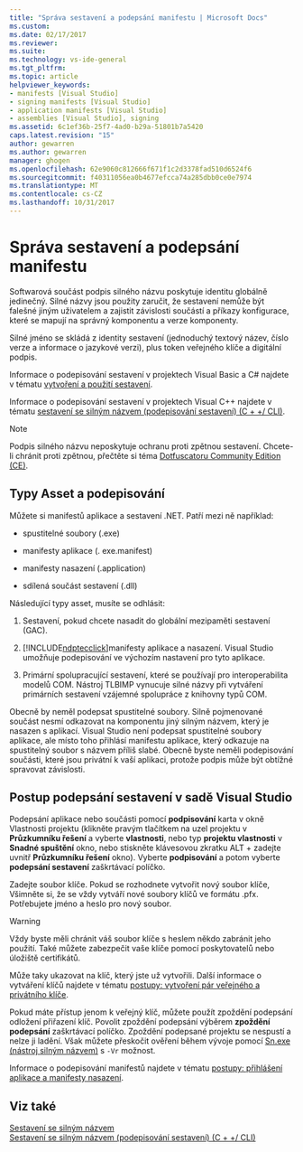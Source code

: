 ```yaml
---
title: "Správa sestavení a podepsání manifestu | Microsoft Docs"
ms.custom: 
ms.date: 02/17/2017
ms.reviewer: 
ms.suite: 
ms.technology: vs-ide-general
ms.tgt_pltfrm: 
ms.topic: article
helpviewer_keywords:
- manifests [Visual Studio]
- signing manifests [Visual Studio]
- application manifests [Visual Studio]
- assemblies [Visual Studio], signing
ms.assetid: 6c1ef36b-25f7-4ad0-b29a-51801b7a5420
caps.latest.revision: "15"
author: gewarren
ms.author: gewarren
manager: ghogen
ms.openlocfilehash: 62e9060c812666f671f1c2d3378fad510d6524f6
ms.sourcegitcommit: f40311056ea0b4677efcca74a285dbb0ce0e7974
ms.translationtype: MT
ms.contentlocale: cs-CZ
ms.lasthandoff: 10/31/2017
---
```

# <a name="managing-assembly-and-manifest-signing"></a>Správa sestavení a podepsání manifestu
Softwarová součást podpis silného názvu poskytuje identitu globálně jedinečný. Silné názvy jsou použity zaručit, že sestavení nemůže být falešné jiným uživatelem a zajistit závislosti součástí a příkazy konfigurace, které se mapují na správný komponentu a verze komponenty.  
  
 Silné jméno se skládá z identity sestavení (jednoduchý textový název, číslo verze a informace o jazykové verzi), plus token veřejného klíče a digitální podpis.  
  
 Informace o podepisování sestavení v projektech Visual Basic a C# najdete v tématu [vytvoření a použití sestavení](http://msdn.microsoft.com/Library/ffbf6d9e-4a88-4a8a-9645-4ce0ee1ee5f9).  
  
 Informace o podepisování sestavení v projektech Visual C++ najdete v tématu [sestavení se silným názvem (podepisování sestavení) (C + +/ CLI)](/cpp/dotnet/strong-name-assemblies-assembly-signing-cpp-cli).  

> [!NOTE]
>  Podpis silného názvu neposkytuje ochranu proti zpětnou sestavení.  Chcete-li chránit proti zpětnou, přečtěte si téma [Dotfuscatoru Community Edition (CE)](dotfuscator/index.md).
  
## <a name="asset-types-and-signing"></a>Typy Asset a podepisování  
 Můžete si manifestů aplikace a sestavení .NET. Patří mezi ně například:  
  
-   spustitelné soubory (.exe)  
  
-   manifesty aplikace (. exe.manifest)  
  
-   manifesty nasazení (.application)  
  
-   sdílená součást sestavení (.dll)  
  
Následující typy asset, musíte se odhlásit:  
  
1.  Sestavení, pokud chcete nasadit do globální mezipaměti sestavení (GAC).  
  
2.  [!INCLUDE[ndptecclick](../deployment/includes/ndptecclick_md.md)]manifesty aplikace a nasazení. Visual Studio umožňuje podepisování ve výchozím nastavení pro tyto aplikace.  
  
3.  Primární spolupracující sestavení, které se používají pro interoperabilita modelů COM. Nástroj TLBIMP vynucuje silné názvy při vytváření primárních sestavení vzájemné spolupráce z knihovny typů COM.  
  
Obecně by neměl podepsat spustitelné soubory. Silně pojmenované součást nesmí odkazovat na komponentu jiný silným názvem, který je nasazen s aplikací. Visual Studio není podepsat spustitelné soubory aplikace, ale místo toho přihlásí manifestu aplikace, který odkazuje na spustitelný soubor s názvem příliš slabé. Obecně byste neměli podepisování součásti, které jsou privátní k vaší aplikaci, protože podpis může být obtížné spravovat závislosti.  
  
## <a name="how-to-sign-an-assembly-in-visual-studio"></a>Postup podepsání sestavení v sadě Visual Studio  
 Podepsání aplikace nebo součásti pomocí **podpisování** karta v okně Vlastnosti projektu (klikněte pravým tlačítkem na uzel projektu v **Průzkumníku řešení** a vyberte **vlastnosti**, nebo typ **projektu vlastnosti** v **Snadné spuštění** okno, nebo stiskněte klávesovou zkratku ALT + zadejte uvnitř **Průzkumníku řešení** okno). Vyberte **podpisování** a potom vyberte **podepsání sestavení** zaškrtávací políčko.  
  
 Zadejte soubor klíče. Pokud se rozhodnete vytvořit nový soubor klíče, Všimněte si, že se vždy vytváří nové soubory klíčů ve formátu .pfx. Potřebujete jméno a heslo pro nový soubor.  
  
> [!WARNING]
>  Vždy byste měli chránit váš soubor klíče s heslem někdo zabránit jeho použití. Také můžete zabezpečit vaše klíče pomocí poskytovatelů nebo úložiště certifikátů.  
  
 Může taky ukazovat na klíč, který jste už vytvořili. Další informace o vytváření klíčů najdete v tématu [postupy: vytvoření pár veřejného a privátního klíče](/dotnet/framework/app-domains/how-to-create-a-public-private-key-pair).  
  
 Pokud máte přístup jenom k veřejný klíč, můžete použít zpoždění podepsání odložení přiřazení klíč. Povolit zpoždění podepsání výběrem **zpoždění podepsání** zaškrtávací políčko. Zpoždění podepsané projektu se nespustí a nelze ji ladění. Však můžete přeskočit ověření během vývoje pomocí [Sn.exe (nástroj silným názvem)](/dotnet/framework/tools/sn-exe-strong-name-tool) s `-Vr` možnost.  
  
 Informace o podepisování manifestů najdete v tématu [postupy: přihlášení aplikace a manifesty nasazení](../ide/how-to-sign-application-and-deployment-manifests.md).  
  
## <a name="see-also"></a>Viz také  
 [Sestavení se silným názvem](/dotnet/framework/app-domains/strong-named-assemblies)   
 [Sestavení se silným názvem (podepisování sestavení) (C + +/ CLI)](/cpp/dotnet/strong-name-assemblies-assembly-signing-cpp-cli)
